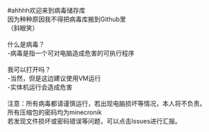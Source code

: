 #ahhhh欢迎来到病毒储存库
</br>
因为种种原因我不得把病毒库搬到Github里
</br>
（斜眼笑）
</br>
</br>
什么是病毒？
</br>
-病毒是指一个可对电脑造成危害的可执行程序
</br>
</br>
我可以打开吗？
</br>
-当然，但是这边建议使用VM运行
</br>
-实体机运行会造成危害
</br>
</br>
注意：所有病毒都请谨慎运行，若出现电脑损坏等情况，本人将不负责。
</br>
所有压缩包的密码均为minecronik
</br>
若发现文件损坏或密码错误等问题，可以点击Issues进行汇报。
